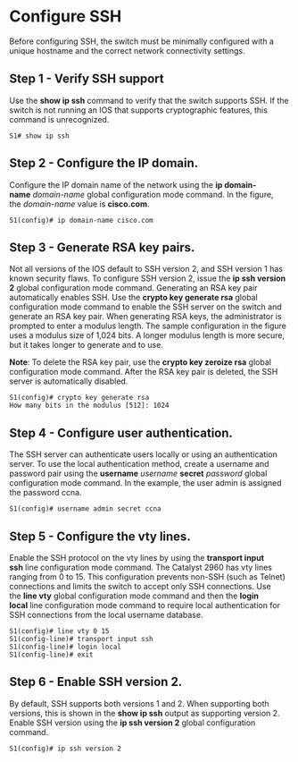 # Configure SSH
Before configuring SSH, the switch must be minimally configured with a unique hostname and the correct network connectivity settings.

## Step 1 - Verify SSH support

Use the **show ip ssh** command to verify that the switch supports SSH. If the switch is not running an IOS that supports cryptographic features, this command is unrecognized.

```S1# show ip ssh```

## **Step 2** - **Configure the IP domain.**

Configure the IP domain name of the network using the **ip domain-name** _domain-name_ global configuration mode command. In the figure, the _domain-name_ value is **cisco.com**.

```
S1(config)# ip domain-name cisco.com
```

## **Step 3** - **Generate RSA key pairs.**

Not all versions of the IOS default to SSH version 2, and SSH version 1 has known security flaws. To configure SSH version 2, issue the **ip ssh version 2** global configuration mode command. Generating an RSA key pair automatically enables SSH. Use the **crypto key generate rsa** global configuration mode command to enable the SSH server on the switch and generate an RSA key pair. When generating RSA keys, the administrator is prompted to enter a modulus length. The sample configuration in the figure uses a modulus size of 1,024 bits. A longer modulus length is more secure, but it takes longer to generate and to use.

**Note**: To delete the RSA key pair, use the **crypto key zeroize rsa** global configuration mode command. After the RSA key pair is deleted, the SSH server is automatically disabled.

```
S1(config)# crypto key generate rsa
How many bits in the modulus [512]: 1024
```

## **Step 4** - **Configure user authentication.**

The SSH server can authenticate users locally or using an authentication server. To use the local authentication method, create a username and password pair using the **username** _username_ **secret** _password_ global configuration mode command. In the example, the user admin is assigned the password ccna.

```
S1(config)# username admin secret ccna
```

## **Step 5** - **Configure the vty lines.**

Enable the SSH protocol on the vty lines by using the **transport input ssh** line configuration mode command. The Catalyst 2960 has vty lines ranging from 0 to 15. This configuration prevents non-SSH (such as Telnet) connections and limits the switch to accept only SSH connections. Use the **line vty** global configuration mode command and then the **login local** line configuration mode command to require local authentication for SSH connections from the local username database.

```
S1(config)# line vty 0 15
S1(config-line)# transport input ssh
S1(config-line)# login local
S1(config-line)# exit
```

## **Step 6** - **Enable SSH version 2.**

By default, SSH supports both versions 1 and 2. When supporting both versions, this is shown in the **show ip ssh** output as supporting version 2. Enable SSH version using the **ip ssh version 2** global configuration command.

```
S1(config)# ip ssh version 2
```